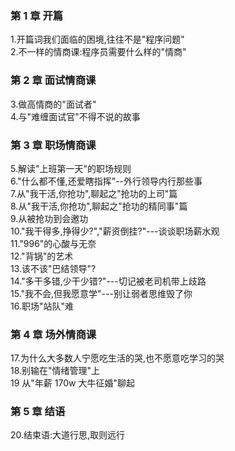 <!--
 * @Author: yangyuan
 * @Date: 2019-12-25 10:31:32
 * @Email: 1367511704@qq.com
 * @LastEditTime : 2019-12-26 19:48:44
 * @Description:
 -->

### 第 1 章 开篇

1.开篇词我们面临的困境,往往不是"程序问题"  
2.不一样的情商课:程序员需要什么样的"情商"

### 第 2 章 面试情商课

3.做高情商的"面试者"  
4.与"难缠面试官"不得不说的故事

### 第 3 章 职场情商课

5.解读"上班第一天"的职场规则  
6."什么都不懂,还爱瞎指挥"--外行领导内行那些事  
7.从"我干活,你抢功",聊起之"抢功的上司"篇  
8.从"我干活,你抢功",聊起之"抢功的精同事"篇  
9.从被抢功到会邀功  
10."我干得多,挣得少?","薪资倒挂?"---谈谈职场薪水观  
11."996"的心酸与无奈  
12."背锅"的艺术  
13.该不该"巴结领导"?  
14."多干多错,少干少错?"---切记被老司机带上歧路  
15."我不会,但我愿意学"---别让弱者思维毁了你  
16.职场"站队"难

### 第 4 章 场外情商课

17.为什么大多数人宁愿吃生活的哭,也不愿意吃学习的哭  
18.别输在"情绪管理"上  
19 从"年薪 170w 大牛征婚"聊起

### 第 5 章 结语

20.结束语:大道行思,取则远行
